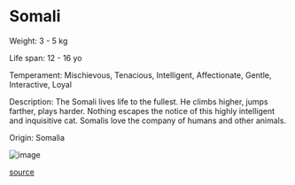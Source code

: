 # Somali

Weight: 3 - 5 kg

Life span: 12 - 16 yo

Temperament: Mischievous, Tenacious, Intelligent, Affectionate, Gentle, Interactive, Loyal

Description: The Somali lives life to the fullest. He climbs higher, jumps farther, plays harder. Nothing escapes the notice of this highly intelligent and inquisitive cat. Somalis love the company of humans and other animals.

Origin: Somalia

![image](https://cdn2.thecatapi.com/images/EPF2ejNS0.jpg)

[source](https://api.thecatapi.com/v1/breeds/soma)
